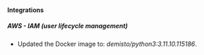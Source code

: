 
#### Integrations

##### AWS - IAM (user lifecycle management)
- Updated the Docker image to: *demisto/python3:3.11.10.115186*.


